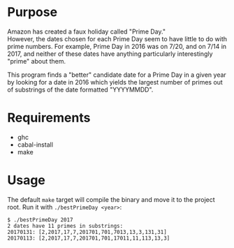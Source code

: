 Purpose
=======

Amazon has created a faux holiday called "Prime Day."  
However, the dates chosen for each Prime Day seem to have little to do with prime numbers.
For example, Prime Day in 2016 was on 7/20, and on 7/14 in 2017, and neither of these
dates have anything particularly interestingly "prime" about them.

This program finds a "better" candidate date for a Prime Day in a given year by looking
for a date in 2016 which yields the largest number of primes out of substrings of the date
formatted "YYYYMMDD".

Requirements
============

* ghc
* cabal-install
* make

Usage
=====

The default `make` target will compile the binary and move it to the
project root. Run it with `./bestPrimeDay <year>`:

    $ ./bestPrimeDay 2017
    2 dates have 11 primes in substrings:
    20170131: [2,2017,17,7,201701,701,7013,13,3,131,31]
    20170113: [2,2017,17,7,201701,701,17011,11,113,13,3]
